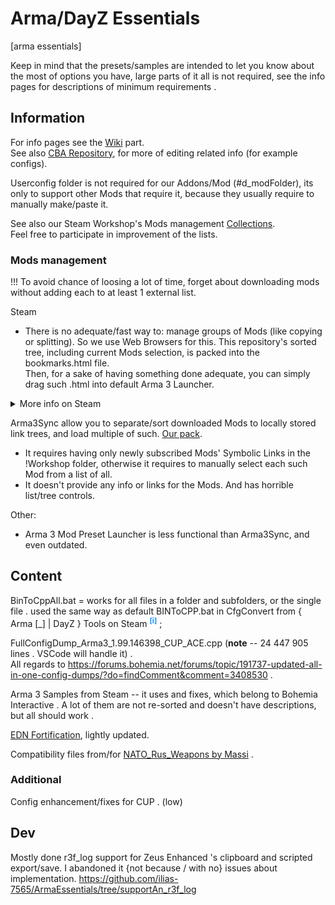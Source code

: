 
# Arma/DayZ Essentials

[arma essentials]

Keep in mind that the presets/samples are intended to let you know about the most of options you have, large parts of it all is not required, see the info pages for descriptions of minimum requirements .

## Information

For info pages see the [Wiki](https://github.com/ilias-7565/ArmaEssentials/wiki/) part.  
See also [CBA Repository](https://github.com/CBATeam/CBA_A3), for more of editing related info (for example configs).

Userconfig folder is not required for our Addons/Mod (#d_modFolder),
	 its only to support other Mods that require it, because they usually require to manually make/paste it.

See also our Steam Workshop's Mods management [Collections](https://steamcommunity.com/sharedfiles/filedetails/?id=2120634028).  
Feel free to participate in improvement of the lists.

### Mods management

!!! To avoid chance of loosing a lot of time, forget about downloading mods without adding each to at least 1 external list.

Steam
* There is no adequate/fast way to: manage groups of Mods (like copying or splitting). So we use Web Browsers for this. This repository's sorted tree, including current Mods selection, is packed into the bookmarks.html file.  
	 Then, for a sake of having something done adequate, you can simply drag such .html into default Arma 3 Launcher.

<details><summary>More info on Steam
</summary>

* Workshop's Collections have "Subscribe to all"/"Unsubscribe from all" buttons. Default Arma 3 Launcher has "Load all" (Subscribed and Locally included/marked) button.
* Sometimes Steam won't delete some mods for some time after Unsubscribing in it's interfaces.
* Favorites group can be used for marking Mods that is downloaded temporally.

</details>

Arma3Sync allow you to separate/sort downloaded Mods to locally stored link trees,
	 and load multiple of such. [Our pack](Additional/ArmA3Sync).
* It requires having only newly subscribed Mods' Symbolic Links in the !Workshop folder,
	 otherwise it requires to manually select each such Mod from a list of all.
* It doesn't provide any info or links for the Mods. And has horrible list/tree controls.

Other:
* Arma 3 Mod Preset Launcher is less functional than Arma3Sync, and even outdated.

## Content

BinToCppAll.bat = works for all files in a folder and subfolders, or the single file . used the same way as default BINToCPP.bat in CfgConvert from { Arma [_] | DayZ } Tools on Steam <sup title="(put it in `DayZ Tools\Bin\CfgConvert` folder and drag the target file/folder on it)" style="color:dodgerBlue;">__[i]__</sup> ;

FullConfigDump_Arma3_1.99.146398_CUP_ACE.cpp (**note** -- 24 447 905 lines . VSCode will handle it) .  
All regards to https://forums.bohemia.net/forums/topic/191737-updated-all-in-one-config-dumps/?do=findComment&comment=3408530 .

Arma 3 Samples from Steam -- it uses and fixes, which belong to Bohemia Interactive . A lot of them are not re-sorted and doesn't have descriptions, but all should work .

[EDN Fortification](https://steamcommunity.com/sharedfiles/filedetails/?id=933801347&searchtext=fortif), lightly updated.

Compatibility files from/for [NATO_Rus_Weapons by Massi](https://steamcommunity.com/sharedfiles/filedetails/?id=500929500) .

### Additional

Config enhancement/fixes for CUP . (low)
​
## Dev

Mostly done r3f_log support for Zeus Enhanced 's clipboard and scripted export/save.
	 I abandoned it {not because / with no} issues about implementation.
https://github.com/ilias-7565/ArmaEssentials/tree/supportAn_r3f_log
